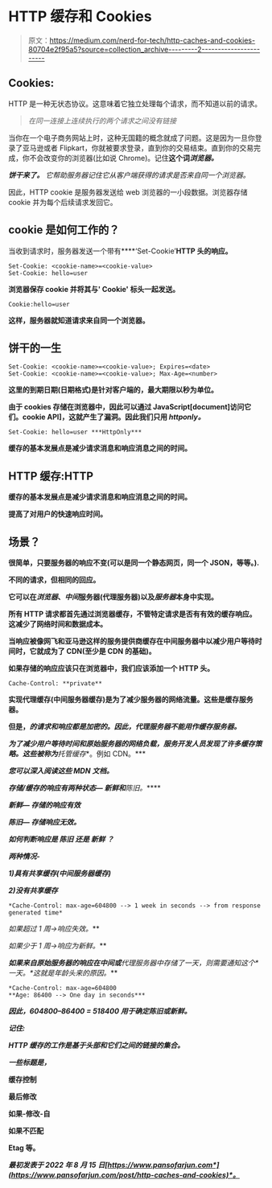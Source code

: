 # HTTP 缓存和 Cookies

> 原文：<https://medium.com/nerd-for-tech/http-caches-and-cookies-80704e2f95a5?source=collection_archive---------2----------------------->

## Cookies:

HTTP 是一种无状态协议。这意味着它独立处理每个请求，而不知道以前的请求。

> *在同一连接上连续执行的两个请求之间没有链接*

当你在一个电子商务网站上时，这种无国籍的概念就成了问题。这是因为一旦你登录了亚马逊或者 Flipkart，你就被要求登录，直到你的交易结束。直到你的交易完成，你不会改变你的浏览器(比如说 Chrome)。记住**这个词*浏览器。***

***饼干来了。*** *它帮助服务器记住它从客户端获得的请求是否来自同一个浏览器。*

因此，HTTP cookie 是服务器发送给 web 浏览器的一小段数据。浏览器存储 cookie 并为每个后续请求发回它。

## **cookie 是如何工作的？**

当收到请求时，服务器发送一个带有****‘Set-Cookie’**HTTP 头的响应。**

```
Set-Cookie: <cookie-name>=<cookie-value> 
Set-Cookie: hello=user
```

**浏览器保存 cookie 并将其与' **Cookie'** 标头一起发送。**

```
Cookie:hello=user
```

**这样，服务器就知道请求来自同一个浏览器。**

## **饼干的一生**

```
Set-Cookie: <cookie-name>=<cookie-value>; Expires=<date> 
Set-Cookie: <cookie-name>=<cookie-value>; Max-Age=<number>
```

**这里的到期日期(日期格式)是针对客户端的，最大期限以秒为单位。**

**由于 cookies 存储在浏览器中，因此可以通过 JavaScript[document]访问它们。cookie API]，这就产生了漏洞。因此我们只用 ***httponly。*****

```
Set-Cookie: hello=user ***HttpOnly***
```

**缓存的基本发展点是减少请求消息和响应消息之间的时间。**

## **HTTP 缓存:HTTP**

**缓存的基本发展点是减少请求消息和响应消息之间的时间。**

**提高了对用户的快速响应时间。**

## **场景？**

**很简单，只要服务器的响应不变(可以是同一个静态网页，同一个 JSON，等等。).**

**不同的请求，但相同的回应。**

**它可以在*浏览器*、*中间*服务器(代理服务器)以及*服务器*本身中实现。**

**所有 HTTP 请求都首先通过浏览器缓存，不管特定请求是否有有效的缓存响应。这减少了网络时间和数据成本。**

**当响应被像网飞和亚马逊这样的服务提供商缓存在中间服务器中以减少用户等待时间时，它就成为了 CDN(至少是 CDN 的基础)。**

**如果存储的响应应该只在浏览器中，我们应该添加一个 HTTP 头。**

```
Cache-Control: **private**
```

**实现代理缓存(中间服务器缓存)是为了减少服务器的网络流量。这些是缓存服务器。**

**但是，*的请求和响应都是加密的。因此，代理服务器不能用作缓存服务器。***

***为了减少用户等待时间和原始服务器的网络负载，服务开发人员发现了许多缓存策略。这些被称为**托管缓存**。例如 CDN。***

***您可以深入阅读这些 MDN 文档。***

***存储/缓存的响应有两种状态— **新鲜**和**陈旧。*****

*****新鲜—** 存储的响应有效***

*****陈旧—** 存储响应无效。***

****如何判断响应是* ***陈旧*** *还是* ***新鲜*** *？****

***两种情况-***

***1)具有共享缓存(中间服务器缓存)***

***2)没有共享缓存***

```
*Cache-Control: max-age=604800 --> 1 week in seconds --> from response generated time*
```

***如果超过 1 周→响应*失效*。***

***如果少于 1 周→响应为*新鲜*。***

***如果来自原始服务器的响应在中间或**代理**服务器中存储了一天，则需要通知这个*一天。*这就是**年龄**头来的原因。***

```
*Cache-Control: max-age=604800 
**Age: 86400 --> One day in seconds***
```

***因此，604800–86400 = 518400 用于确定陈旧或新鲜。***

*****记住:*****

***HTTP 缓存的工作是基于头部和它们之间的链接的集合。***

***一些标题是，***

****缓存控制****

****最后修改****

****如果-修改-自****

****如果不匹配****

****Etag 等。****

****最初发表于 2022 年 8 月 15 日*[*https://www.pansofarjun.com*](https://www.pansofarjun.com/post/http-caches-and-cookies)*。****